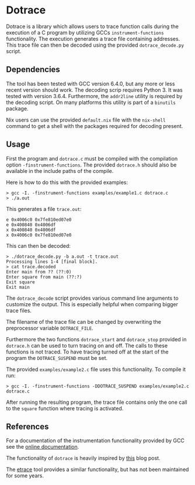 # Dotrace

Dotrace is a library which allows users to trace function calls during
the execution of a C program by utilizing GCCs `instrument-functions`
functionality. The execution generates a trace file containing
addresses. This trace file can then be decoded using the provided
`dotrace_decode.py` script.

## Dependencies 

The tool has been tested with GCC version 6.4.0, but any more or less
recent version should work. The decoding scrip requires Python 3. It
was tested with version 3.6.4. Furthermore, the `addr2line` utility is 
required by the decoding script. On many platforms this utility is part
of a `binutils` package.

Nix users can use the provided `default.nix` file with the `nix-shell`
command to get a shell with the packages required for decoding present.

## Usage

First the program and `dotrace.c` must be compiled with the compilation
option `-finstrument-functions`. The provided `dotrace.h` should also
be available in the include paths of the compile.

Here is how to do this with the provided examples:

```
> gcc -I. -finstrument-functions examples/example1.c dotrace.c
> ./a.out
```

This generates a file `trace.out`:

```
e 0x4006c0 0x7fe810ed07e0
e 0x400840 0x4006df
x 0x400840 0x4006df
x 0x4006c0 0x7fe810ed07e0
```

This can then be decoded:

```
> ./dotrace_decode.py -b a.out -t trace.out
Processing lines 1-4 [final block].
> cat trace.decoded
Enter main from ?? (??:0)
Enter square from main (??:?)
Exit square
Exit main
```

The `dotrace_decode` script provides various command line arguments to
customize the output. This is especially helpful when comparing bigger
trace files.

The filename of the trace file can be changed by overwriting the
preprocessor variable `DOTRACE_FILE`.

Furthermore the two functions `dotrace_start` and `dotrace_stop`
provided in `dotrace.h` can be used to turn tracing on and off. The
calls to these functions is not traced. To have tracing turned off
at the start of the program the `DOTRACE_SUSPEND` must be set.

The provided `examples/example2.c` file uses this functionality. To compile 
it run:

```
> gcc -I. -finstrument-functions -DDOTRACE_SUSPEND examples/example2.c dotrace.c
```

After running the resulting program, the trace file contains only the
one call to the `square` function where tracing is activated.


## References

For a documentation of the instrumentation functionality provided by
GCC see the 
[online documentation](https://gcc.gnu.org/onlinedocs/gcc/Instrumentation-Options.html).

The functionality of `dotrace` is heavily inspired by 
[this](https://balau82.wordpress.com/2010/10/06/trace-and-profile-function-calls-with-gcc/) 
blog post.

The [etrace](http://ndevilla.free.fr/etrace/) tool provides a similar
functionality, but has not been maintained for some years.
